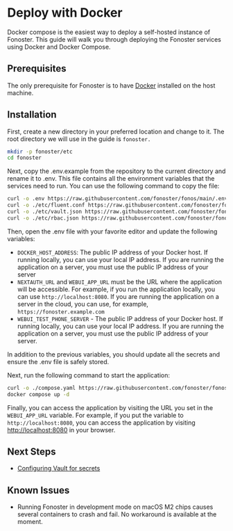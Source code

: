# Deploy with Docker

Docker compose is the easiest way to deploy a self-hosted instance of Fonoster. This guide will walk you through deploying the Fonoster services using Docker and Docker Compose.

## Prerequisites

The only prerequisite for Fonoster is to have [Docker](https://docs.docker.com/get-docker/) installed on the host machine.

## Installation

First, create a new directory in your preferred location and change to it. The root directory we will use in the guide is `fonoster.`

```bash
mkdir -p fonoster/etc
cd fonoster
```

Next, copy the .env.example from the repository to the current directory and rename it to .env. This file contains all the environment variables that the services need to run. You can use the following command to copy the file:

```bash
curl -o .env https://raw.githubusercontent.com/fonoster/fonos/main/.env.example
curl -o ./etc/fluent.conf https://raw.githubusercontent.com/fonoster/fonos/main/etc/fluent.conf
curl -o ./etc/vault.json https://raw.githubusercontent.com/fonoster/fonos/main/etc/vault.json
curl -o ./etc/rbac.json https://raw.githubusercontent.com/fonoster/fonos/main/mods/apiserver/etc/rbac.json
```

Then, open the .env file with your favorite editor and update the following variables:

- `DOCKER_HOST_ADDRESS`: The public IP address of your Docker host. If running locally, you can use your local IP address. If you are running the application on a server, you must use the public IP address of your server
- `NEXTAUTH_URL` and `WEBUI_APP_URL` must be the URL where the application will be accessible. For example, if you run the application locally, you can use `http://localhost:8080`. If you are running the application on a server in the cloud, you can use, for example, `https://fonoster.example.com`
- `WEBUI_TEST_PHONE_SERVER` - The public IP address of your Docker host. If running locally, you can use your local IP address. If you are running the application on a server, you must use the public IP address of your server.

In addition to the previous variables, you should update all the secrets and ensure the .env file is safely stored.

Next, run the following command to start the application:

```bash
curl -o ./compose.yaml https://raw.githubusercontent.com/fonoster/fonoster/main/compose.yaml
docker compose up -d
```

Finally, you can access the application by visiting the URL you set in the `WEBUI_APP_URL` variable. For example, if you put the variable to `http://localhost:8080`, you can access the application by visiting [http://localhost:8080](http://localhost:8080) in your browser.

## Next Steps

- [Configuring Vault for secrets](./configuring-vault.md)

## Known Issues

- Running Fonoster in development mode on macOS M2 chips causes several containers to crash and fail. No workaround is available at the moment.